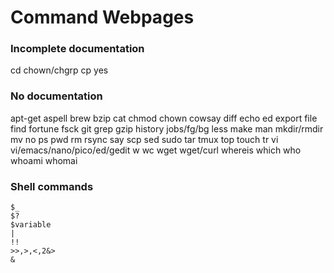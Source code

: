 Command Webpages
================


### Incomplete documentation
cd
chown/chgrp
cp
yes


### No documentation
apt-get
aspell
brew
bzip
cat
chmod
chown
cowsay
diff
echo
ed
export
file
find
fortune
fsck
git
grep
gzip
history
jobs/fg/bg
less
make
man
mkdir/rmdir
mv
no
ps
pwd
rm
rsync
say
scp
sed
sudo
tar
tmux
top
touch
tr
vi
vi/emacs/nano/pico/ed/gedit
w
wc
wget
wget/curl
whereis
which
who
whoami
whomai

### Shell commands
```
$_
$?
$variable
|
!!
>>,>,<,2&>
&
```
